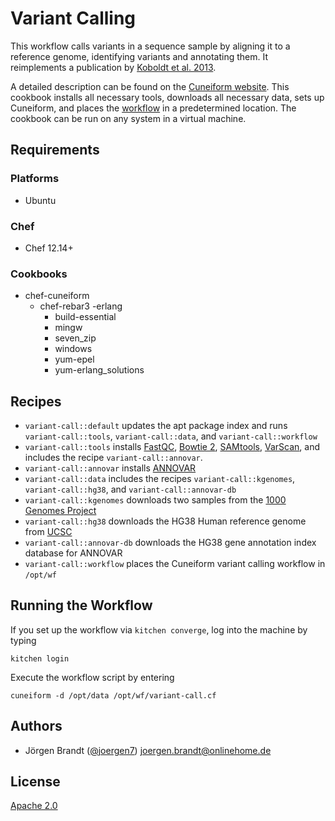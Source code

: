 # Variant Calling

This workflow calls variants in a sequence sample by aligning it to a reference
genome, identifying variants and annotating them. It reimplements a publication
by [Koboldt et al. 2013](http://www.ncbi.nlm.nih.gov/pmc/articles/PMC4278659/pdf/nihms550771.pdf).

A detailed description can be found on the [Cuneiform website](http://cuneiform-lang.org/examples/2016/01/12/variant-call/). This cookbook installs all necessary tools, downloads all necessary data, sets up Cuneiform, and places the [workflow](https://github.com/joergen7/variant-call/blob/master/templates/default/variant-call.cf.erb) in a predetermined location. The cookbook can be run on any system in a virtual machine.

## Requirements

### Platforms

- Ubuntu

### Chef

- Chef 12.14+

### Cookbooks

- chef-cuneiform
  - chef-rebar3
    -erlang
      - build-essential
      - mingw
      - seven_zip
      - windows
      - yum-epel
      - yum-erlang_solutions

## Recipes

- `variant-call::default` updates the apt package index and runs `variant-call::tools`, `variant-call::data`, and `variant-call::workflow`
- `variant-call::tools` installs [FastQC](https://www.bioinformatics.babraham.ac.uk/projects/fastqc/), [Bowtie 2](http://bowtie-bio.sourceforge.net/bowtie2/index.shtml), [SAMtools](http://samtools.sourceforge.net/), [VarScan](http://varscan.sourceforge.net/), and includes the recipe `variant-call::annovar`.
- `variant-call::annovar` installs [ANNOVAR](http://annovar.openbioinformatics.org/en/latest/)
- `variant-call::data` includes the recipes `variant-call::kgenomes`, `variant-call::hg38`, and `variant-call::annovar-db`
- `variant-call::kgenomes` downloads two samples from the [1000 Genomes Project](http://www.internationalgenome.org/)
- `variant-call::hg38` downloads the HG38 Human reference genome from [UCSC](http://hgdownload.cse.ucsc.edu/downloads.html)
- `variant-call::annovar-db` downloads the HG38 gene annotation index database for ANNOVAR
- `variant-call::workflow` places the Cuneiform variant calling workflow in `/opt/wf`

## Running the Workflow

If you set up the workflow via `kitchen converge`, log into the machine by typing

    kitchen login
    
Execute the workflow script by entering

    cuneiform -d /opt/data /opt/wf/variant-call.cf
    
## Authors

- Jörgen Brandt ([@joergen7](https://github.com/joergen7/)) [joergen.brandt@onlinehome.de](mailto:joergen.brandt@onlinehome.de)

## License

[Apache 2.0](https://www.apache.org/licenses/LICENSE-2.0.html)